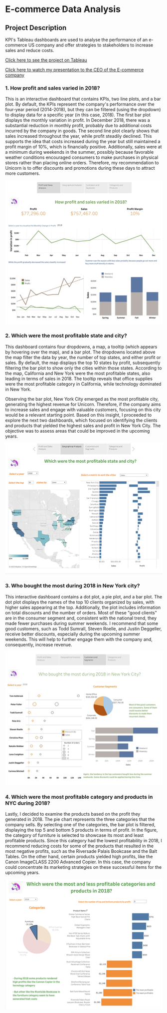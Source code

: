 # E-commerce Data Analysis
## Project Description
KPI's Tableau dashboards are used to analyse the performance of an e-commerce US company and offer strategies to stakeholders to increase sales and reduce costs.

[Click here to see the project on Tableau](https://public.tableau.com/views/E-commerceDataAnalysis_16819218022800/Story1?:language=en-US&publish=yes&:display_count=n&:origin=viz_share_link)

[Click here to watch my presentation to the CEO of the E-commerce company](https://www.loom.com/share/edfeddc138724d25b67004a480d64f62)

### 1. How profit and sales varied in 2018?

This is an interactive dashboard that contains KPIs, two line plots, and a bar plot. By default, the KPIs represent the company's performance over the four-year period (2014-2018), but they can be filtered (using the dropdown) to display data for a specific year (in this case, 2018). The first bar plot displays the monthly variation in profit. In December 2018, there was a substantial reduction in monthly profit, probably due to additional costs incurred by the company in goods. The second line plot clearly shows that sales increased throughout the year, while profit steadily declined. This supports the idea that costs increased during the year but still maintained a profit margin of 10%, which is financially positive. Additionally, sales were at a minimum during weekends in the summer, possibly because favorable weather conditions encouraged consumers to make purchases in physical stores rather than placing online orders. Therefore, my recommendation to Unicorn is to offer discounts and promotions during these days to attract more customers. 

<p align="center">
 
 <img src="https://github.com/jorgeUnas/E-commerce_Data_Analysis/blob/main/How%20profit%20and%20sales%20varied%20in%202018.png" alt="How profit and sales varied in 2018?" height=""> 
</p>

### 2. Which were the most profitable state and city?


This dashboard contains four dropdowns, a map, a tooltip (which appears by hovering over the map), and a bar plot. The dropdowns located above the map filter the data by year, the number of top states, and either profit or sales. By default, the map displays the top 10 states by profit, subsequently filtering the bar plot to show only the cities within those states. According to the map, California and New York were the most profitable states, also leading in terms of sales in 2018. The tooltip reveals that office supplies were the most profitable category in California, while technology dominated in New York.

Observing the bar plot, New York City emerged as the most profitable city, generating the highest revenue for Unicorn. Therefore, if the company aims to increase sales and engage with valuable customers, focusing on this city would be a relevant starting point. Based on this insight, I proceeded to explore the next two dashboards, which focused on identifying the clients and products that yielded the highest sales and profit in New York City. The objective was to assess areas that could be improved in the upcoming years.

 <img src="https://github.com/jorgeUnas/E-commerce_Data_Analysis/blob/main/Which%20were%20the%20most%20profitable%20state%20and%20city.png" alt="Which were the most profitable state and city?"> 

### 3. Who bought the most during 2018 in New York city? 

This interactive dashboard contains a dot plot, a pie plot, and a bar plot. The dot plot displays the names of the top 10 clients organized by sales, with higher sales appearing at the top. Additionally, the plot includes information on total discounts and the number of orders. Most of these "good clients" are in the consumer segment and, consistent with the national trend, they made fewer purchases during summer weekends. I recommend that some good customers, such as Todd Sumrall, Steven Roelle, and Justin Deggeller, receive better discounts, especially during the upcoming summer weekends. This will help to further engage them with the company and, consequently, increase revenue.

 <img src="https://github.com/jorgeUnas/E-commerce_Data_Analysis/blob/main/Who%20bought%20the%20most%20during%202018%20in%20New%20York%20city.png" alt="Who bought the most during 2018 in New York city?"> 

### 4. Which were the most profitable category and products in NYC during 2018?

Lastly, I decided to examine the products based on the profit they generated in 2018. The pie chart represents the three categories that the company sells. By selecting one of the categories, the bar plot is filtered, displaying the top 5 and bottom 5 products in terms of profit. In the figure, the category of furniture is selected to showcase its most and least profitable products. Since this category had the lowest profitability in 2018, I recommend reducing costs for some of the products that resulted in the most negative profits, such as the Riversade Palais Bookcase and the Balt Tables. On the other hand, certain products yielded high profits, like the Canon ImageCLASS 2200 Advanced Copier. In this case, the company could concentrate its marketing strategies on these successful items for the upcoming years.

 <img src="https://github.com/jorgeUnas/E-commerce_Data_Analysis/blob/main/categories%20and%20products.png" alt="Which were the most profitable category and products in NYC during 2018?"> 
